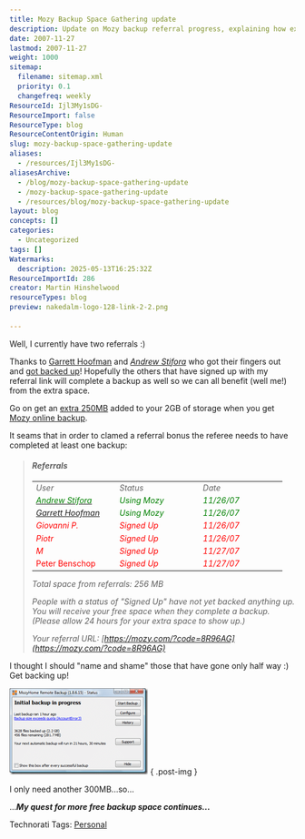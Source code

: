 ```yaml
---
title: Mozy Backup Space Gathering update
description: Update on Mozy backup referral progress, explaining how extra storage is earned when referrals complete their first backup and tracking current referral statuses.
date: 2007-11-27
lastmod: 2007-11-27
weight: 1000
sitemap:
  filename: sitemap.xml
  priority: 0.1
  changefreq: weekly
ResourceId: Ijl3My1sDG-
ResourceImport: false
ResourceType: blog
ResourceContentOrigin: Human
slug: mozy-backup-space-gathering-update
aliases:
  - /resources/Ijl3My1sDG-
aliasesArchive:
  - /blog/mozy-backup-space-gathering-update
  - /mozy-backup-space-gathering-update
  - /resources/blog/mozy-backup-space-gathering-update
layout: blog
concepts: []
categories:
  - Uncategorized
tags: []
Watermarks:
  description: 2025-05-13T16:25:32Z
ResourceImportId: 286
creator: Martin Hinshelwood
resourceTypes: blog
preview: nakedalm-logo-128-link-2-2.png

---
```

Well, I currently have two referrals :)

Thanks to [Garrett Hoofman](http://geekswithblogs.net/gambit_sunob/Default.aspx "Garrett Hoofman") and _[Andrew Stifora](http://stifora.com/)_ who got their fingers out and [got backed up](http://blog.hinshelwood.com/archive/2007/11/26/Mozy-Backup.aspx)! Hopefully the others that have signed up with my referral link will complete a backup as well so we can all benefit (well me!) from the extra space.

Go on get an [extra 250MB](https://mozy.com/?code=8R96AG) added to your 2GB of storage when you get [Mozy online backup](https://mozy.com/?code=8R96AG).

It seams that in order to clamed a referral bonus the referee needs to have completed at least one backup:

> #### _**Referrals**_
>
> <table cellspacing="0" cellpadding="2" width="400" border="0"><tbody><tr><td valign="top" width="133"><em>User</em></td><td valign="top" width="133"><em>Status</em></td><td valign="top" width="133"><em>Date</em></td></tr><tr><td valign="top" width="133"><em><a target="_blank" href="http://stifora.com/"><font color="#008000">Andrew Stifora</font></a></em><em></em></td><td valign="top" width="133"><em><font color="#008000">Using Mozy</font></em></td><td valign="top" width="133"><em><font color="#008000">11/26/07</font></em></td></tr><tr><td valign="top" width="133"><font color="#008000"><em><a title="Garrett Hoofman" target="_blank" href="http://geekswithblogs.net/gambit_sunob/Default.aspx">Garrett Hoofman</a></em></font></td><td valign="top" width="133"><font color="#008000"><em>Using Mozy</em></font></td><td valign="top" width="133"><font color="#008000"><em>11/26/07</em></font></td></tr><tr><td valign="top" width="133"><font color="#ff0000"><em>Giovanni P.</em></font></td><td valign="top" width="133"><font color="#ff0000"><em>Signed Up</em></font></td><td valign="top" width="133"><font color="#ff0000"><em>11/26/07</em></font></td></tr><tr><td valign="top" width="133"><font color="#ff0000"><em>Piotr</em></font></td><td valign="top" width="133"><font color="#ff0000"><em>Signed Up</em></font></td><td valign="top" width="133"><font color="#ff0000"><em>11/26/07</em></font></td></tr><tr><td valign="top" width="133"><font color="#ff0000"><em>M</em></font></td><td valign="top" width="133"><font color="#ff0000"><em>Signed Up</em></font></td><td valign="top" width="133"><font color="#ff0000"><em>11/27/07</em></font></td></tr><tr><td valign="top" width="133"><font color="#ff0000">Peter Benschop</font></td><td valign="top" width="133"><em><font color="#ff0000">Signed Up</font></em></td><td valign="top" width="133"><em><font color="#ff0000">11/27/07</font></em></td></tr></tbody></table>
>
> _Total space from referrals: 256 MB_
>
> _People with a status of "Signed Up" have not yet backed anything up. You will receive your free space when they complete a backup. (Please allow 24 hours for your extra space to show up.)_
>
> _Your referral URL:_ _[https://mozy.com/?code=8R96AG](https://mozy.com/?code=8R96AG)_

I thought I should "name and shame" those that have gone only half way :)  Get backing up!

[![image](images/MozyBackupSpaceGatheringupdate_1383B-image_thumb-1-1.png)](http://blog.hinshelwood.com/files/2011/05/GWB-WindowsLiveWriter-MozyBackupSpaceGatheringupdate_1383B-image_2.png)
{ .post-img }

I only need another 300MB...so...

...**_My quest for more free backup space continues..._**

Technorati Tags: [Personal](http://technorati.com/tags/Personal)
